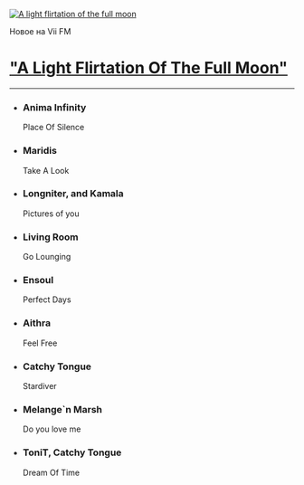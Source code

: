 [![A light flirtation of the full moon](https://viifm.art/data/image/collections/46598365636596539038.jpg)][1]

Новое на Vii FM

# ["A Light Flirtation Of The Full Moon"][1]

---

- ### Anima Infinity
  Place Of Silence

- ### Maridis
  Take A Look

- ### Longniter, and Kamala
  Pictures of you

- ### Living Room
  Go Lounging

- ### Ensoul
  Perfect Days

- ### Aithra
  Feel Free

- ### Catchy Tongue
  Stardiver

- ### Melange`n Marsh
  Do you love me

- ### ToniT, Catchy Tongue
  Dream Of Time




[1]: https://t.me/viifm_lux/1124
